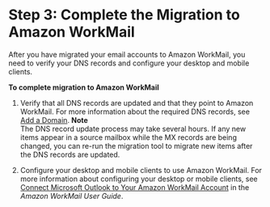 # Step 3: Complete the Migration to Amazon WorkMail<a name="complete_migration"></a>

After you have migrated your email accounts to Amazon WorkMail, you need to verify your DNS records and configure your desktop and mobile clients\.

**To complete migration to Amazon WorkMail**

1. Verify that all DNS records are updated and that they point to Amazon WorkMail\. For more information about the required DNS records, see [Add a Domain](add_domain.md)\. 
**Note**  
The DNS record update process may take several hours\. If any new items appear in a source mailbox while the MX records are being changed, you can re\-run the migration tool to migrate new items after the DNS records are updated\.

1. Configure your desktop and mobile clients to use Amazon WorkMail\. For more information about configuring your desktop or mobile clients, see [Connect Microsoft Outlook to Your Amazon WorkMail Account](http://docs.aws.amazon.com/workmail/latest/userguide/connect_mail_client.html) in the *Amazon WorkMail User Guide*\.